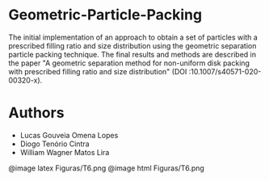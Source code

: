 <!-- $theme: gaia -->
# Geometric-Particle-Packing
The initial implementation of an approach to obtain a set of particles with a prescribed filling ratio and size distribution using the geometric separation particle packing technique. The final results and methods are described in the paper "A geometric separation method for non-uniform disk packing with prescribed filling ratio and size distribution" (DOI :10.1007/s40571-020-00320-x).

# Authors
  * Lucas Gouveia Omena Lopes
  * Diogo Tenório Cintra
  * William Wagner Matos Lira

@image latex Figuras/T6.png
@image html Figuras/T6.png
